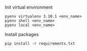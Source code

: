 Init virtual environment
```
pyenv virtualenv 3.10.1 <env_name>
pyenv shell <env_name>
pyenv local <env_name>
```

Install packages
```
pip install -r requirements.txt
````

